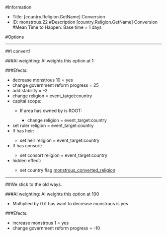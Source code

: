 #Information
 - Title: [country.Religion.GetName] Conversion
 - ID: monstrous.22
#Description
[country.Religion.GetName] Conversion
#Mean Time to Happen:
Base time = 1 days

#Options

___
##I convert!

###AI weighting:
AI weights this option at 1


###Efects:<ul><li>decrease monstrous 10 = yes</li><li>change government reform progress = 25</li><li>add stability = -2</li><li>change religion = event_target:country</li><li>capital scope:</li><ul><li>If area has owned by is ROOT:</li><ul><li>change religion = event_target:country</li></ul></ul><li>set ruler religion = event_target:country</li><li>If has heir:</li><ul><li>set heir religion = event_target:country</li></ul><li>If has consort:</li><ul><li>set consort religion = event_target:country</li></ul><li>hidden effect:</li><ul><li>set country flag [monstrous_converted_religion](../flags/monstrous_converted_religion.md)</li></ul></ul>

___
##We stick to the old ways.

###AI weighting:
AI weights this option at 100
 - Multiplied by 0 if has want to decrease monstrous is yes


###Efects:<ul><li>increase monstrous 1 = yes</li><li>change government reform progress = -10</li></ul>
